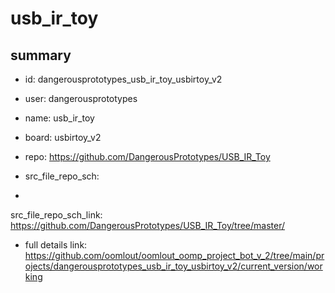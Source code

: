# usb_ir_toy
 
## summary 
* id: dangerousprototypes_usb_ir_toy_usbirtoy_v2
* user: dangerousprototypes
* name: usb_ir_toy
* board: usbirtoy_v2
* repo: https://github.com/DangerousPrototypes/USB_IR_Toy



* src_file_repo_sch: 
*
 src_file_repo_sch_link: https://github.com/DangerousPrototypes/USB_IR_Toy/tree/master/
* full details link: https://github.com/oomlout/oomlout_oomp_project_bot_v_2/tree/main/projects/dangerousprototypes_usb_ir_toy_usbirtoy_v2/current_version/working  






